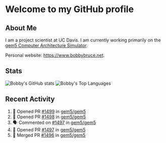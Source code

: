 # Welcome to my GitHub profile

## About Me

I am a project scientist at UC Davis. I am currently working primarily on the [gem5 Computer Architecture Simulator](https://github.com/gem5).

Personal website: <https://www.bobbybruce.net>.

## Stats

![Bobby's GitHub stats](https://github-readme-stats.vercel.app/api?username=bobbyrbruce&show_icons=true&theme=responsive&include_all_commits=true&count_private=true&show=reviews&disable_animations=true)
![Bobby's Top Languages ](https://github-readme-stats.vercel.app/api/top-langs/?username=bobbyrbruce&layout=compact&theme=responsive&count_private=true&langs_count=10&disable_animations=true)

## Recent Activity

<!--START_SECTION:activity-->
1. 💪 Opened PR [#1499](https://github.com/gem5/gem5/pull/1499) in [gem5/gem5](https://github.com/gem5/gem5)
2. 💪 Opened PR [#1498](https://github.com/gem5/gem5/pull/1498) in [gem5/gem5](https://github.com/gem5/gem5)
3. 🗣 Commented on [#1497](https://github.com/gem5/gem5/pull/1497#issuecomment-2304597877) in [gem5/gem5](https://github.com/gem5/gem5)
4. 💪 Opened PR [#1497](https://github.com/gem5/gem5/pull/1497) in [gem5/gem5](https://github.com/gem5/gem5)
5. 🎉 Merged PR [#1496](https://github.com/gem5/gem5/pull/1496) in [gem5/gem5](https://github.com/gem5/gem5)
<!--END_SECTION:activity-->
